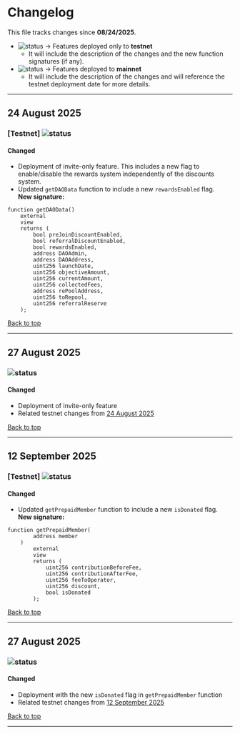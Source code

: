 # Changelog

This file tracks changes since **08/24/2025**.

-   ![status](https://img.shields.io/badge/status-unreleased-orange) → Features deployed only to **testnet**
    -   It will include the description of the changes and the new function signatures (if any).
-   ![status](https://img.shields.io/badge/status-released-brightgreen) → Features deployed to **mainnet**
    -   It will include the description of the changes and will reference the testnet deployment date for more details.

---

## 24 August 2025

### [Testnet] ![status](https://img.shields.io/badge/status-unreleased-orange)

#### Changed

-   Deployment of invite-only feature. This includes a new flag to enable/disable the rewards system independently of the discounts system.
-   Updated `getDAOData` function to include a new `rewardsEnabled` flag.  
    **New signature:**

```solidity
function getDAOData()
    external
    view
    returns (
        bool preJoinDiscountEnabled,
        bool referralDiscountEnabled,
        bool rewardsEnabled,
        address DAOAdmin,
        address DAOAddress,
        uint256 launchDate,
        uint256 objectiveAmount,
        uint256 currentAmount,
        uint256 collectedFees,
        address rePoolAddress,
        uint256 toRepool,
        uint256 referralReserve
    );
```

[Back to top](#changelog)

---

## 27 August 2025

### ![status](https://img.shields.io/badge/status-released-brightgreen)

#### Changed

-   Deployment of invite-only feature
-   Related testnet changes from [24 August 2025](#24-august-2025)

[Back to top](#changelog)

---

## 12 September 2025

### [Testnet] ![status](https://img.shields.io/badge/status-unreleased-orange)

#### Changed

-   Updated `getPrepaidMember` function to include a new `isDonated` flag.  
    **New signature:**

```solidity
function getPrepaidMember(
        address member
    )
        external
        view
        returns (
            uint256 contributionBeforeFee,
            uint256 contributionAfterFee,
            uint256 feeToOperator,
            uint256 discount,
            bool isDonated
        );
```

[Back to top](#changelog)

---

## 27 August 2025

### ![status](https://img.shields.io/badge/status-released-brightgreen)

#### Changed

-   Deployment with the new `isDonated` flag in `getPrepaidMember` function
-   Related testnet changes from [12 September 2025](#12-september-2025)

[Back to top](#changelog)

---
